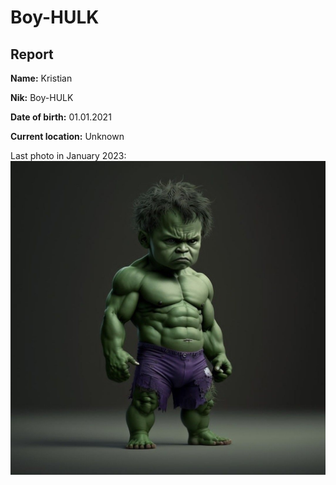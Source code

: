 # Boy-HULK

## Report

**Name:** Kristian

**Nik:** Boy-HULK

**Date of birth:** 01.01.2021

**Current location:** Unknown

Last photo in January 2023:
<img src="https://github.com/Krostal/Boy-HULK/blob/main/photo.jpg" alt = "Photo">


